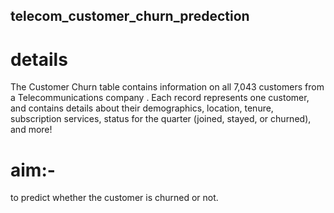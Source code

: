 ## telecom_customer_churn_predection

# details
The Customer Churn table contains information on all 7,043 customers from a Telecommunications company .
Each record represents one customer, and contains details about their demographics, location, tenure, subscription services, status for the quarter (joined, stayed, or churned), and more!

# aim:-
 to predict whether the customer is churned or not.

 
